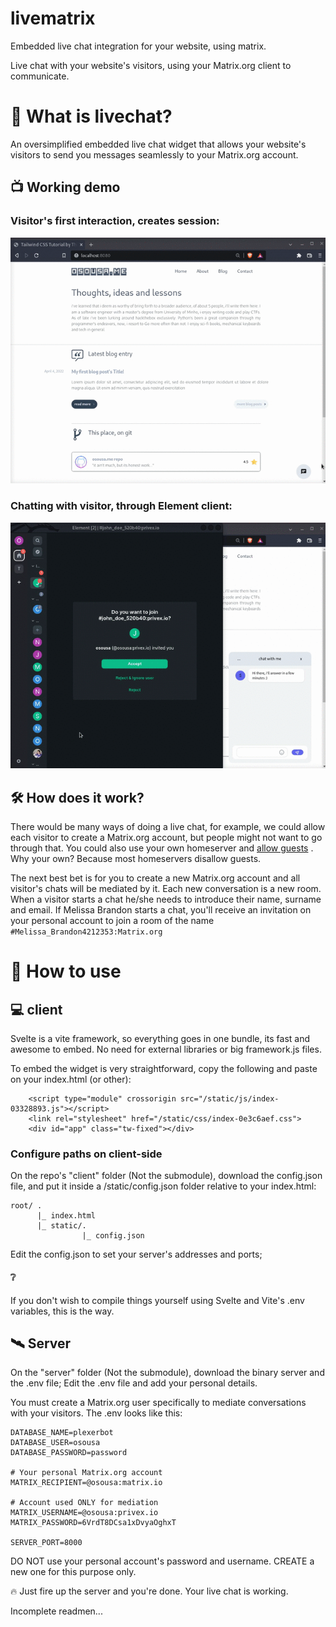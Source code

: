 # livematrix
Embedded live chat integration for your website, using matrix. 

Live chat with your website's visitors, using your Matrix.org client to communicate.


# 📌 What is livechat?

An oversimplified embedded live chat widget that allows your website's visitors to send you messages seamlessly to your Matrix.org account.


## 📺 Working demo 

### Visitor's first interaction, creates session:
![demo_1](https://github.com/livematrix/.github/blob/main/images/demo01.gif?raw=true)

### Chatting with visitor, through Element client:
![demo_2](https://github.com/livematrix/.github/blob/main/images/demo02.gif?raw=true)



## 🛠️ How does it work? 

There would be many ways of doing a live chat, for example, we could allow each visitor to create a Matrix.org account, but people might not want to go through that. You could also use your own homeserver and [allow guests](https://spec.matrix.org/latest/client-server-api/#guest-access) . Why your own? Because most homeservers disallow guests. 

The next best bet is for you to create a new Matrix.org account and all visitor's chats will be mediated by it. Each new conversation is a new room. When a visitor starts a chat he/she needs to introduce their name, surname and email. If Melissa Brandon starts a chat, you'll receive an invitation on your personal account to join a room of the name `#Melissa_Brandon4212353:Matrix.org`


# 📗 How to use

##  :computer: client

Svelte is a vite framework, so everything goes in one bundle, its fast and awesome to embed. No need for external libraries or big framework.js files.

To embed the widget is very straightforward, copy the following and paste on your index.html (or other):

```
    <script type="module" crossorigin src="/static/js/index-03328893.js"></script>
    <link rel="stylesheet" href="/static/css/index-0e3c6aef.css">
    <div id="app" class="tw-fixed"></div>
```

### Configure paths on client-side

On the repo's "client" folder (Not the submodule), download the config.json file, and put it inside a /static/config.json folder relative to your index.html:

```
root/ .
      |_ index.html
      |_ static/.  
                |_ config.json 
```             

Edit the config.json to set your server's addresses and ports;

#### ❔ 
If you don't wish to compile things yourself using Svelte and Vite's .env variables, this is the way. 



## 🛰️ Server

On the "server" folder (Not the submodule), download the binary server and the .env file; Edit the .env file and add your personal details. 

You must create a Matrix.org user specifically to mediate conversations with your visitors. The .env looks like this:

```
DATABASE_NAME=plexerbot
DATABASE_USER=osousa
DATABASE_PASSWORD=password

# Your personal Matrix.org account
MATRIX_RECIPIENT=@osousa:matrix.io

# Account used ONLY for mediation
MATRIX_USERNAME=@osousa:privex.io
MATRIX_PASSWORD=6VrdT8DCsa1xDvyaOghxT

SERVER_PORT=8000
```

DO NOT use your personal account's password and username. CREATE a new one for this purpose only.


🔥 Just fire up the server and you're done. Your live chat is working. 


Incomplete readmen... 


